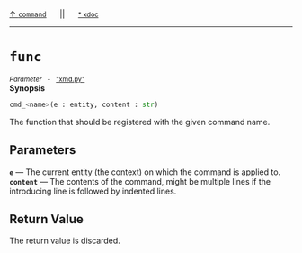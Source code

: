 [&#8593; `command`](xmd.py--command.md)&nbsp;&nbsp;&nbsp;&nbsp;&nbsp;&nbsp;||&nbsp;&nbsp;&nbsp;&nbsp;&nbsp;&nbsp;<small>[\* xdoc](../xdoc/xmd.py.xmd#L85)</small>
***

# `func`
<small>*Parameter* &nbsp; - &nbsp; ["xmd.py"](../xmd.py)</small>  
**Synopsis**

```python
cmd_<name>(e : entity, content : str)
```


The function that should be registered with the given command name.

## Parameters
**`e`** &#8213; The current entity (the context) on which the command is applied to.  
**`content`** &#8213; The contents of the command, might be multiple lines if
the introducing line is followed by indented lines.  
## Return Value

The return value is discarded.



